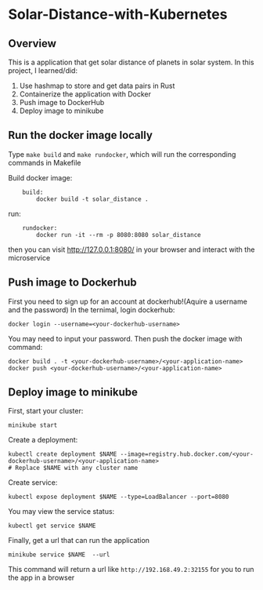 # Solar-Distance-with-Kubernetes

## Overview

This is a application that get solar distance of planets in solar system. In this project, I learned/did:
1. Use hashmap to store and get data pairs in Rust
2. Containerize the application with Docker
3. Push image to DockerHub
4. Deploy image to minikube

## Run the docker image locally
Type `make build` and `make rundocker`, which will run the corresponding commands in Makefile

Build docker image:
```
    build:
	    docker build -t solar_distance .
```

run:
```
    rundocker:
	    docker run -it --rm -p 8080:8080 solar_distance
```
then you can visit http://127.0.0.1:8080/ in your browser and interact with the microservice

## Push image to Dockerhub
First you need to sign up for an account at dockerhub!(Aquire a username and the password)
In the ternimal, login dockerhub:
```
docker login --username=<your-dockerhub-username>
```
You may need to input your password. Then push the docker image with command:
```
docker build . -t <your-dockerhub-username>/<your-application-name>
docker push <your-dockerhub-username>/<your-application-name>
```

## Deploy image to minikube
First, start your cluster:
```
minikube start
```
Create a deployment:
```
kubectl create deployment $NAME --image=registry.hub.docker.com/<your-dockerhub-username>/<your-application-name>
# Replace $NAME with any cluster name
```
Create service:
```
kubectl expose deployment $NAME --type=LoadBalancer --port=8080
```
You may view the service status:
```
kubectl get service $NAME
```
Finally, get a url that can run the application
```
minikube service $NAME  --url
```
This command will return a url like `http://192.168.49.2:32155` for you to run the app in a browser
